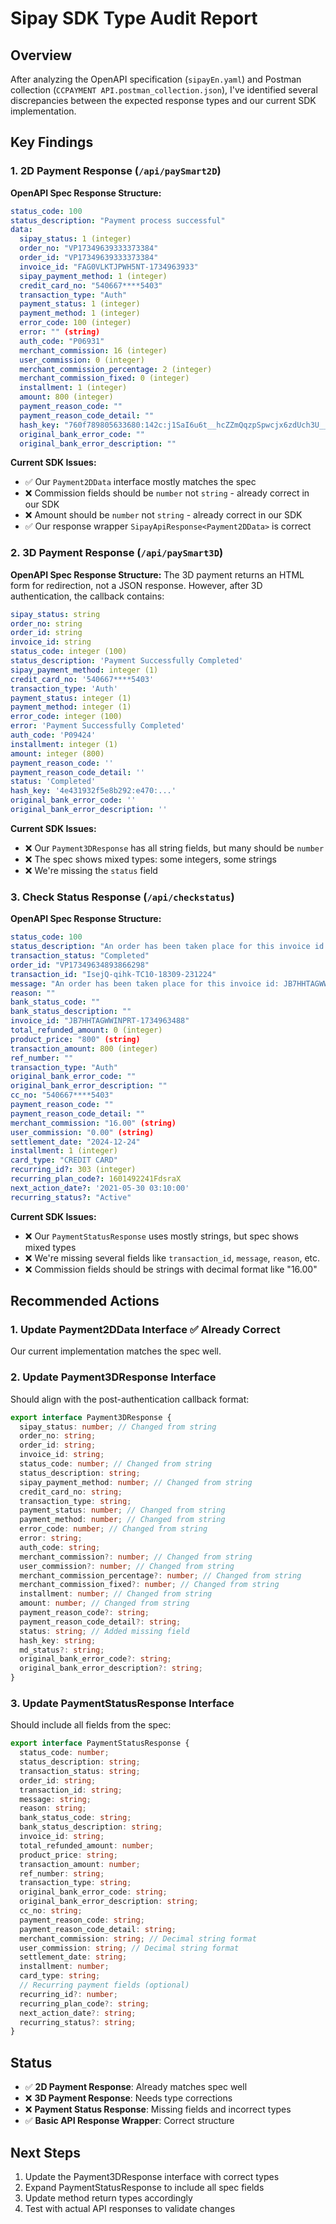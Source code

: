 # Sipay SDK Type Audit Report

## Overview

After analyzing the OpenAPI specification (`sipayEn.yaml`) and Postman collection (`CCPAYMENT API.postman_collection.json`), I've identified several discrepancies between the expected response types and our current SDK implementation.

## Key Findings

### 1. 2D Payment Response (`/api/paySmart2D`)

**OpenAPI Spec Response Structure:**

```yaml
status_code: 100
status_description: "Payment process successful"
data:
  sipay_status: 1 (integer)
  order_no: "VP17349639333373384"
  order_id: "VP17349639333373384"
  invoice_id: "FAG0VLKTJPWH5NT-1734963933"
  sipay_payment_method: 1 (integer)
  credit_card_no: "540667****5403"
  transaction_type: "Auth"
  payment_status: 1 (integer)
  payment_method: 1 (integer)
  error_code: 100 (integer)
  error: "" (string)
  auth_code: "P06931"
  merchant_commission: 16 (integer)
  user_commission: 0 (integer)
  merchant_commission_percentage: 2 (integer)
  merchant_commission_fixed: 0 (integer)
  installment: 1 (integer)
  amount: 800 (integer)
  payment_reason_code: ""
  payment_reason_code_detail: ""
  hash_key: "760f789805633680:142c:j1SaI6u6t__hcZZmQqzpSpwcjx6zdUch3U__iSkgQOJAmaoRXwWZPOvQAgvh0bCtkQm6f7nqK__iX9mYt3ok4lXmg=="
  original_bank_error_code: ""
  original_bank_error_description: ""
```

**Current SDK Issues:**

- ✅ Our `Payment2DData` interface mostly matches the spec
- ❌ Commission fields should be `number` not `string` - already correct in our SDK
- ❌ Amount should be `number` not `string` - already correct in our SDK
- ✅ Our response wrapper `SipayApiResponse<Payment2DData>` is correct

### 2. 3D Payment Response (`/api/paySmart3D`)

**OpenAPI Spec Response Structure:**
The 3D payment returns an HTML form for redirection, not a JSON response. However, after 3D authentication, the callback contains:

```yaml
sipay_status: string
order_no: string
order_id: string
invoice_id: string
status_code: integer (100)
status_description: 'Payment Successfully Completed'
sipay_payment_method: integer (1)
credit_card_no: '540667****5403'
transaction_type: 'Auth'
payment_status: integer (1)
payment_method: integer (1)
error_code: integer (100)
error: 'Payment Successfully Completed'
auth_code: 'P09424'
installment: integer (1)
amount: integer (800)
payment_reason_code: ''
payment_reason_code_detail: ''
status: 'Completed'
hash_key: '4e431932f5e8b292:e470:...'
original_bank_error_code: ''
original_bank_error_description: ''
```

**Current SDK Issues:**

- ❌ Our `Payment3DResponse` has all string fields, but many should be `number`
- ❌ The spec shows mixed types: some integers, some strings
- ❌ We're missing the `status` field

### 3. Check Status Response (`/api/checkstatus`)

**OpenAPI Spec Response Structure:**

```yaml
status_code: 100
status_description: "An order has been taken place for this invoice id: JB7HHTAGWWINPRT-1734963488"
transaction_status: "Completed"
order_id: "VP17349634893866298"
transaction_id: "IsejQ-qihk-TC10-18309-231224"
message: "An order has been taken place for this invoice id: JB7HHTAGWWINPRT-1734963488"
reason: ""
bank_status_code: ""
bank_status_description: ""
invoice_id: "JB7HHTAGWWINPRT-1734963488"
total_refunded_amount: 0 (integer)
product_price: "800" (string)
transaction_amount: 800 (integer)
ref_number: ""
transaction_type: "Auth"
original_bank_error_code: ""
original_bank_error_description: ""
cc_no: "540667****5403"
payment_reason_code: ""
payment_reason_code_detail: ""
merchant_commission: "16.00" (string)
user_commission: "0.00" (string)
settlement_date: "2024-12-24"
installment: 1 (integer)
card_type: "CREDIT CARD"
recurring_id?: 303 (integer)
recurring_plan_code?: 1601492241FdsraX
next_action_date?: '2021-05-30 03:10:00'
recurring_status?: "Active"
```

**Current SDK Issues:**

- ❌ Our `PaymentStatusResponse` uses mostly strings, but spec shows mixed types
- ❌ We're missing several fields like `transaction_id`, `message`, `reason`, etc.
- ❌ Commission fields should be strings with decimal format like "16.00"

## Recommended Actions

### 1. Update Payment2DData Interface ✅ Already Correct

Our current implementation matches the spec well.

### 2. Update Payment3DResponse Interface

Should align with the post-authentication callback format:

```typescript
export interface Payment3DResponse {
  sipay_status: number; // Changed from string
  order_no: string;
  order_id: string;
  invoice_id: string;
  status_code: number; // Changed from string
  status_description: string;
  sipay_payment_method: number; // Changed from string
  credit_card_no: string;
  transaction_type: string;
  payment_status: number; // Changed from string
  payment_method: number; // Changed from string
  error_code: number; // Changed from string
  error: string;
  auth_code: string;
  merchant_commission?: number; // Changed from string
  user_commission?: number; // Changed from string
  merchant_commission_percentage?: number; // Changed from string
  merchant_commission_fixed?: number; // Changed from string
  installment: number; // Changed from string
  amount: number; // Changed from string
  payment_reason_code?: string;
  payment_reason_code_detail?: string;
  status: string; // Added missing field
  hash_key: string;
  md_status?: string;
  original_bank_error_code?: string;
  original_bank_error_description?: string;
}
```

### 3. Update PaymentStatusResponse Interface

Should include all fields from the spec:

```typescript
export interface PaymentStatusResponse {
  status_code: number;
  status_description: string;
  transaction_status: string;
  order_id: string;
  transaction_id: string;
  message: string;
  reason: string;
  bank_status_code: string;
  bank_status_description: string;
  invoice_id: string;
  total_refunded_amount: number;
  product_price: string;
  transaction_amount: number;
  ref_number: string;
  transaction_type: string;
  original_bank_error_code: string;
  original_bank_error_description: string;
  cc_no: string;
  payment_reason_code: string;
  payment_reason_code_detail: string;
  merchant_commission: string; // Decimal string format
  user_commission: string; // Decimal string format
  settlement_date: string;
  installment: number;
  card_type: string;
  // Recurring payment fields (optional)
  recurring_id?: number;
  recurring_plan_code?: string;
  next_action_date?: string;
  recurring_status?: string;
}
```

## Status

- ✅ **2D Payment Response**: Already matches spec well
- ❌ **3D Payment Response**: Needs type corrections
- ❌ **Payment Status Response**: Missing fields and incorrect types
- ✅ **Basic API Response Wrapper**: Correct structure

## Next Steps

1. Update the Payment3DResponse interface with correct types
2. Expand PaymentStatusResponse to include all spec fields
3. Update method return types accordingly
4. Test with actual API responses to validate changes
